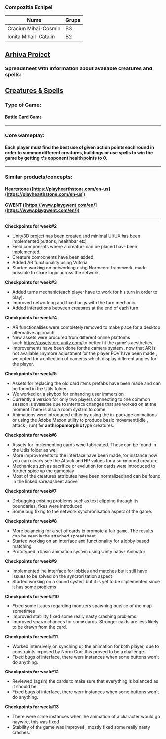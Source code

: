 ### Compozitia Echipei

|Nume|Grupa|
|--|--|
|Craciun Mihai-Cosmin|B3|
|Ionita Mihail-Catalin|B2|

[Arhiva Proiect](https://drive.google.com/drive/folders/18iVYfz0BP-ebrDoqoc8UgOdXBsKQBnHy?usp=sharing)
---

### Spreadsheet with information about available creatures and spells:
[Creatures & Spells](https://docs.google.com/spreadsheets/d/1vicG7074kdIW6Vck_81Fmi02pwr_QhWuW-3WBgzMdrA/edit?usp=sharing)
---


### Type of Game:

#### Battle Card Game

---

### Core Gameplay: 

#### Each player must find the best use of given action points each round in order to summon different creatures, buildings or use spells to win the game by getting it's opponent health points to 0.

---

### Similar products/concepts:

#### Heartstone ([https://playhearthstone.com/en-us](https://playhearthstone.com/en-us))

#### GWENT ([https://www.playgwent.com/en/](https://www.playgwent.com/en/))

---


**Checkpoints for week#2**

 - Unity3D project has been created and minimal UI/UX has been implemented(buttons, healthbar etc)
 - Field components where a creature can be placed have been implemented.
 - Creature components have been added.
 - Added AR functionality using Vuforia 
 - Started working on networking using Normcore framework, made possible to share logic across the network.

**Checkpoints for week#3**

 - Added turns mechanic(each player have to work for his turn in order to play).
 - Improved networking and fixed bugs with the turn mechanic.
 - Added interactions between creatures at the end of each turn.

**Checkpoints for week#4**

 - AR functionalities were completely removed to make place for a desktop alternative approach.
 - New assets were procured from different online platforms such:https://assetstore.unity.com/ to better fit the game's aesthetics.
 - Improvements have been done for the camera system , now that AR is not available anymore adjustment for the player FOV have been made , we opted for a collection of cameras which display different angles for the player.

**Checkpoints for week#5**
 - Assets for replacing the old card items prefabs have been made and can be found in the Utils folder.
 - We worked on a skybox for enhancing user immersion.
 - Currently a version for only two players connecting to one common session is available due to interface changes that are worked on at the moment.There is also a room system to come.
 - Animations were introduced either by using the in-package animations or using the Adobe Maxon utility to produce basic movement(idle , attack , run) for **anthropomorphic** type creatures.

**Checkpoints for week#6**
 - Assets for implementing cards were fabricated. These can be found in the Utils folder as well
 - More improvements to the interface have been made, for instance now you can clearly see the Attack and HP values for a summoned creature
 - Mechanics such as sacrifice or evolution for cards were introduced to further spice up the gameplay
 - Most of the creatures attributes have been normalized and can be found in the linked spreadsheet above
 
**Checkpoints for week#7**
 - Debugging existing problems such as text clipping through its boundaries, fixes were introduced 
 - Some bug fixing to the network synchronisation aspect of the game.

**Checkpoints for week#8**

 - More balancing for a set of cards to promote a fair game. The results can be seen in the attached spreadsheet
 - Started working on an interface and functionality for a lobby based matching
 - Prototyped a basic animation system using Unity native Animator

**Checkpoints for week#9**

 - Implemented the interface for lobbies and matches but it still have issues to be solved on the syncronization aspect
 - Started working on a sound system but it is yet to be implemented since it has some problems

**Checkpoints for week#10**

 - Fixed some issues regarding monsters spawning outside of the map sometimes
 - Improved stability fixed some really nasty crashing problems.
 - Improved spawn chances for some cards. Stronger cards are less likely to be drawn from the card.
 
**Checkpoints for week#11**

 - Worked intensively on synching up the animation for both player, due to constraints imposed by Norm Core this proved to be a challenge.
 - Fixed bugs of interface, there were instances when some buttons won't do anything.

**Checkpoints for week#12**
 - Reviewed (again) the cards to make sure that everything is balanced as it should be.
 - Fixed bugs of interface, there were instances when some buttons won't do anything.

**Checkpoints for week#13**
 - There were some instances when the animation of a character would go haywire, this was fixed 
 - Stability of the game was improved , mostly fixed some really nasty crashes.


